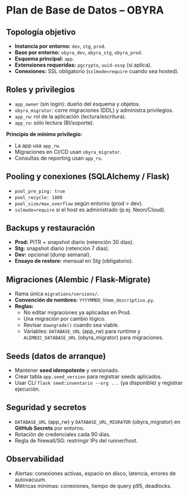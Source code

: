 # Plan de Base de Datos – OBYRA

## Topología objetivo
- **Instancia por entorno:** `dev`, `stg`, `prod`.
- **Base por entorno:** `obyra_dev`, `obyra_stg`, `obyra_prod`.
- **Esquema principal:** `app`.
- **Extensiones requeridas:** `pgcrypto`, `uuid-ossp` (si aplica).
- **Conexiones:** SSL obligatorio (`sslmode=require` cuando sea hosted).

## Roles y privilegios
- `app_owner` (sin login): dueño del esquema y objetos.
- `obyra_migrator`: corre migraciones (DDL) y administra privilegios.
- `app_rw`: rol de la aplicación (lectura/escritura).
- `app_ro`: sólo lectura (BI/soporte).

**Principio de mínimo privilegio:**
- La app usa `app_rw`.
- Migraciones en CI/CD usan `obyra_migrator`.
- Consultas de reporting usan `app_ro`.

## Pooling y conexiones (SQLAlchemy / Flask)
- `pool_pre_ping: true`
- `pool_recycle: 1800`
- `pool_size/max_overflow` según entorno (prod > dev).
- `sslmode=require` si el host es administrado (p.ej. Neon/Cloud).

## Backups y restauración
- **Prod:** PITR + snapshot diario (retención 30 días).
- **Stg:** snapshot diario (retención 7 días).
- **Dev:** opcional (dump semanal).
- **Ensayo de restore:** mensual en Stg (obligatorio).

## Migraciones (Alembic / Flask-Migrate)
- Rama única `migrations/versions/`.
- **Convención de nombres:** `YYYYMMDD_hhmm_descriptivo.py`.
- **Reglas:**
  - No editar migraciones ya aplicadas en Prod.
  - Una migración por cambio lógico.
  - Revisar `downgrade()` cuando sea viable.
  - Variables: `DATABASE_URL` (app_rw) para runtime y `ALEMBIC_DATABASE_URL` (obyra_migrator) para migraciones.

## Seeds (datos de arranque)
- Mantener **seed idempotente** y versionado.
- Crear tabla `app.seed_version` para registrar seeds aplicados.
- Usar CLI `flask seed:inventario --org ...` (ya disponible) y registrar ejecución.

## Seguridad y secretos
- `DATABASE_URL` (app_rw) y `DATABASE_URL_MIGRATOR` (obyra_migrator) en **GitHub Secrets** por entorno.
- Rotación de credenciales cada 90 días.
- Regla de firewall/SG: restringir IPs del runner/host.

## Observabilidad
- Alertas: conexiones activas, espacio en disco, latencia, errores de autovacuum.
- Métricas mínimas: conexiones, tiempo de query p95, deadlocks.
